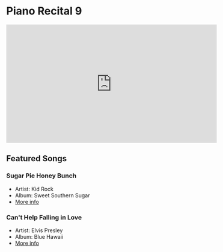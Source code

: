 # Piano Recital 9

<iframe width="560" height="315" src="https://www.youtube.com/embed/6FLGJL7MRI0" title="YouTube video player" frameborder="0" allow="accelerometer; autoplay; clipboard-write; encrypted-media; gyroscope; picture-in-picture" allowfullscreen></iframe>

## Featured Songs

### Sugar Pie Honey Bunch

- Artist: Kid Rock
- Album: Sweet Southern Sugar
- [More info](https://en.wikipedia.org/wiki/I_Can%27t_Help_Myself_(Sugar_Pie_Honey_Bunch))

### Can't Help Falling in Love

- Artist: Elvis Presley
- Album: Blue Hawaii
- [More info](https://en.wikipedia.org/wiki/Can't_Help_Falling_in_Love)